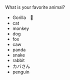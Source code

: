 What is your favorite animal?
- Gorilla　🦍
- cat
- monkey
- dog
- fox
- caw
- panda
- snake
- rabbit
- カバさん
- penguin

